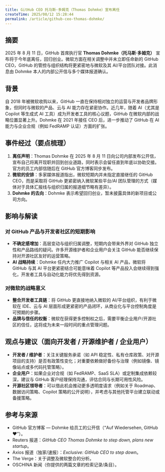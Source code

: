 ```yaml
---
title: GitHub CEO 托马斯·多姆克（Thomas Dohmke）宣布离任
createTime: 2025/08/12 15:28:44
permalink: /article/github-ceo-thomas-dohmke/
---
```


## 摘要

2025 年 8 月 11 日，GitHub 首席执行官 **Thomas Dohmke（托马斯·多姆克）** 宣布将于今年底离任，回归创业。微软方面在相关调整中并未立即任命新的 GitHub CEO，GitHub 的管控与组织结构将更紧密地与微软及其 AI/平台团队对接。此消息由 Dohmke 本人的内部公开信与多个媒体报道确认。 

## 背景

自 2018 年被微软收购以来，GitHub 一直在保持相对独立的运营与开发者品牌形象，但同时与微软的产品、云与 AI 能力存在紧密协作。近几年，随着 AI（尤其是 Copilot 等生成式 AI 工具）成为开发者工具的核心议题，GitHub 在微软内部的战略位置显著上升。Dohmke 在 2021 年接任 CEO 后，进一步推动了 GitHub 在 AI 能力与企业合规（例如 FedRAMP 认证）方面的扩张。

## 事件经过（要点梳理）

1. **离任声明**：Thomas Dohmke 在 2025 年 8 月 11 日向公司内部发布公开信，宣布自己将离开现职并回到创业道路，同时表示会留任直到年底以协助交接。官方的员工内部信随后在 GitHub 官方博客同步发布。 
2. **微软的安排**：多家媒体报道指出，微软短期内并未指定直接继任的 GitHub CEO，而是采取将 GitHub 更紧密纳入微软某些平台/AI 团队管理的方式（媒体对于具体汇报线与组织归属的报道细节略有差异）。 
3. **Dohmke 的去向**：Dohmke 表示希望回归创业，暂未披露具体的新项目或公司方向。 


## 影响与解读

### 对 GitHub 产品与开发者社区的短期影响
- **不确定感增加**：高层变动与组织归属调整，短期内会带来外界对 GitHub 独立性和产品路线的疑问。许多开源维护者和企业用户会关注 GitHub 能否继续保持对开源社区友好的运营策略。 
- **AI 战略持续**：Dohmke 任内大力推广 Copilot 与相关 AI 产品，微软将 GitHub 与其 AI 平台更紧密结合可能意味着 Copilot 等产品投入会继续得到强化，开发者工具与自动化能力将优先得到资源。 

### 对微软的战略意义
- **整合开发者工具链**：将 GitHub 更直接地纳入微软的 AI/平台组织，有利于微软在 IDE、云与 AI 层面形成更紧密的产品闭环，从商业化与平台控制角度是可预期的步骤。 
- **品牌与信任的权衡**：微软在获得更多控制权之后，需要平衡企业用户/开源社区的信任，这将成为未来一段时间的重点管理问题。 

## 观点与建议（面向开发者 / 开源维护者 / 企业用户）

- **开发者 / 维护者**：关注关键服务承诺（如 API 稳定性、私有仓库政策、对开源项目的支持）是否有政策性变化；对重要依赖做好备份与治理（例如镜像、镜像站点或多代码托管策略）。  
- **企业用户**：如果企业对合规（如 FedRAMP、SaaS SLA）或定制集成依赖较深，建议与 GitHub 客户经理保持沟通，评估合同与长期可用性风险。  
- **开源社区领导者**：可以借此机会推动更多透明度请求（例如关于 Roadmap、数据访问策略、Copilot 策略的公开说明），并考虑与其他托管平台建立联动或备援策略。



## 参考与来源

- GitHub 官方博客 — Dohmke 给员工的公开信（“Auf Wiedersehen, GitHub ♥️”）。 
- Reuters 报道：*GitHub CEO Thomas Dohmke to step down, plans new startup*。 
- Axios 报道（独家/速报）：*Exclusive: GitHub CEO to step down*。 
- The Verge：关于调整及微软整合的分析。   
- OSCHINA 新闻（你提供的两篇文章的检索记录/条目）。 